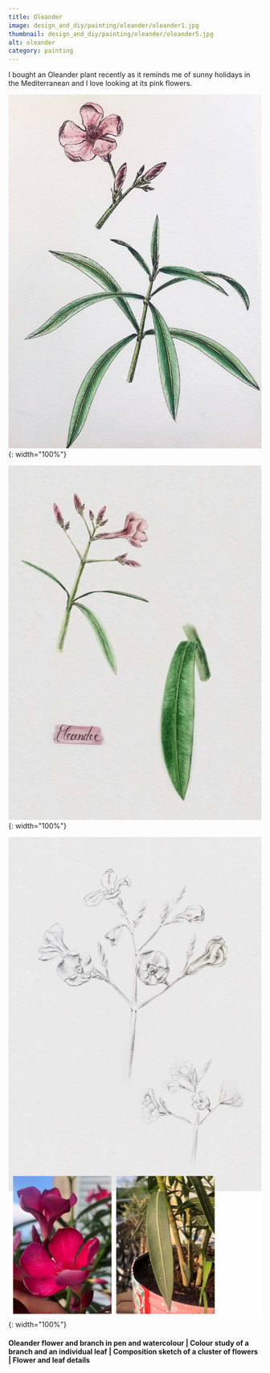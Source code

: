 ```yaml
---
title: Oleander
image: design_and_diy/painting/oleander/oleander1.jpg
thumbnail: design_and_diy/painting/oleander/oleander5.jpg
alt: oleander
category: painting
---
```


I bought an Oleander plant recently as it reminds me of sunny holidays in the Mediterranean and I love looking at its pink flowers.

![oleander](./assets/img/design_and_diy/art/oleander/oleander2.jpg){: width="100%"}

![oleander](./assets/img/design_and_diy/art/oleander/oleander3.jpg){: width="100%"}

![oleander](./assets/img/design_and_diy/art/oleander/oleander4.jpg){: width="100%"}

#### Oleander flower and branch in pen and watercolour | Colour study of a branch and an individual leaf | Composition sketch of a cluster of flowers | Flower and leaf details
